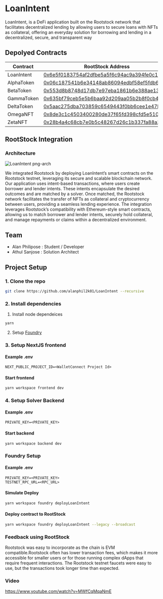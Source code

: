# LoanIntent

LoanIntent, is a DeFi application built on the Rootstock network that facilitates decentralized lending by allowing users to secure loans with NFTs as collateral, offering an everyday solution for borrowing and lending in a decentralized, secure, and transparent way

## Depolyed Contracts
| Contract | RootStock Address |
|------------------|------------------|
| LoanIntent  |   [0x6e5f0183754af2dfbe5a5f6c94ac9a394fe0c1b5](https://explorer.testnet.rootstock.io/address/0x6e5f0183754af2dfbe5a5f6c94ac9a394fe0c1b5) |
| AlphaToken  |  [0x06c187541b6e34148ab86094edbf58ef5fdb6adf](https://explorer.testnet.rootstock.io/address/0x06c187541b6e34148ab86094edbf58ef5fdb6adf) |
| BetaToken  |   [0x553d8b8748d17db7e97eba1861b6e388ae135ef3](https://explorer.testnet.rootstock.io/address/0x553d8b8748d17db7e97eba1861b6e388ae135ef3) |
| GammaToken  |   [0x635bf79ceb5e5b6baa92d209aa05b2b8f0cb4b84](https://explorer.testnet.rootstock.io/address/0x635bf79ceb5e5b6baa92d209aa05b2b8f0cb4b84) |
| DeltaToken  | [0x5aac275dba703859c6549443f0bb6cee1e47b896](https://explorer.testnet.rootstock.io/address/0x5aac275dba703859c6549443f0bb6cee1e47b896)  |
| OmegaNFT  | [0x8de3c1c4503400280de37f65fd398cfd5e5100b6](https://explorer.testnet.rootstock.io/address/0x8de3c1c4503400280de37f65fd398cfd5e5100b6)  |
| ZetaNFT  |  [0x28b4a4c68cb7e0b5c48267d26c1b337fa88a3ce5](https://explorer.testnet.rootstock.io/address/0x28b4a4c68cb7e0b5c48267d26c1b337fa88a3ce5) |



## RootStock Integration

### Architecture

![LoanIntent png-arch](https://github.com/user-attachments/assets/30f80450-c310-4de6-87c6-fa393e0eaef6)

We integrated Rootstock by deploying LoanIntent’s smart contracts on the Rootstock testnet, leveraging its secure and scalable blockchain network. Our application uses intent-based transactions, where users create borrower and lender intents. These intents encapsulate the desired outcomes and are matched by a solver. Once matched, the Rootstock network facilitates the transfer of NFTs as collateral and cryptocurrency between users, providing a seamless lending experience. The integration leverages Rootstock’s compatibility with Ethereum-style smart contracts, allowing us to match borrower and lender intents, securely hold collateral, and manage repayments or claims within a decentralized environment.

## Team
* Alan Philipose : Student /  Developer
* Athul Sanjose : Solution Architect

## Project Setup

### 1. Clone the repo
```sh
git clone https://github.com/alanphil2k01/LoanIntent --recursive
```

### 2. Install dependencies
1. Install node dependeices
```sh
yarn
```
2. Setup [Foundry](https://book.getfoundry.sh/getting-started/installation)

### 3. Setup NextJS frontend
#### Example .env
```
NEXT_PUBLIC_PROJECT_ID=<WalletConnect Project Id>
```
#### Start frontend
```sh
yarn workspace frontend dev
```

### 4. Setup Solver Backend
#### Example .env
```
PRIVATE_KEY=<PRIVATE_KEY>
```
#### Start backend
```sh
yarn workspace backend dev
```

### Foundry Setup
#### Example .env
```
PRIVATE_KEY=<PRIVATE_KEY>
TESTNET_RPC_URL=<RPC_URL>
```
#### Simulate Deploy
```sh
yarn workspace foundry deployLoanIntent
```
#### Deploy contract to RootStock
```sh
yarn workspace foundry deployLoanIntent --legacy --broadcast
```

### Feedback using RootStock
Rootstock was easy to incorporate as the chain is EVM compatible.Rootstock often has lower transaction fees, which makes it more accessible for smaller users or for those running complex dApps that require frequent interactions. The Rootstock testnet faucets were easy to use, but the transactions took longer time than expected.


### Video
https://www.youtube.com/watch?v=MWfCqMqaNmE
